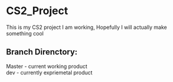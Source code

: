 # CS2_Project
This is my CS2 project I am working, Hopefully I will actually make something cool
## Branch Direnctory:
   Master - current working product <br />
   dev - currently expriemetal product <br />


